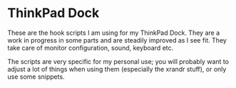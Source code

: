 ThinkPad Dock
=============

These are the hook scripts I am using for my ThinkPad Dock. They are a work in progress in some parts and are steadily improved as I see fit.
They take care of monitor configuration, sound, keyboard etc.

The scripts are very specific for my personal use; you will probably want to adjust a lot of things when using them (especially the xrandr stuff), or only use some snippets.
